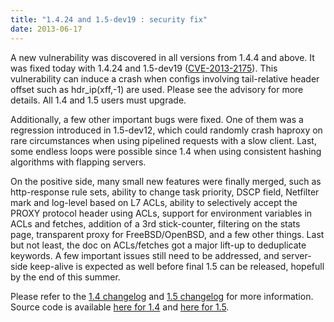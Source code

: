 ```yaml
---
title: "1.4.24 and 1.5-dev19 : security fix"
date: 2013-06-17
---
```


A new vulnerability was discovered in all versions from 1.4.4 and above. It was fixed today with 1.4.24 and 1.5-dev19 ([CVE-2013-2175](http://seclists.org/oss-sec/2013/q2/581)). This vulnerability can induce a crash when configs involving tail-relative header offset such as hdr\_ip(xff,-1) are used. Please see the advisory for more details. All 1.4 and 1.5 users must upgrade.

Additionally, a few other important bugs were fixed. One of them was a regression introduced in 1.5-dev12, which could randomly crash haproxy on rare circumstances when using pipelined requests with a slow client. Last, some endless loops were possible since 1.4 when using consistent hashing algorithms with flapping servers.

On the positive side, many small new features were finally merged, such as http-response rule sets, ability to change task priority, DSCP field, Netfilter mark and log-level based on L7 ACLs, ability to selectively accept the PROXY protocol header using ACLs, support for environment variables in ACLs and fetches, addition of a 3rd stick-counter, filtering on the stats page, transparent proxy for FreeBSD/OpenBSD, and a few other things. Last but not least, the doc on ACLs/fetches got a major lift-up to deduplicate keywords. A few important issues still need to be addressed, and server-side keep-alive is expected as well before final 1.5 can be released, hopefull by the end of this summer.

Please refer to the [1.4 changelog](/download/1.4/src/CHANGELOG) and [1.5 changelog](/download/1.5/src/CHANGELOG) for more information. Source code is available [here for 1.4](/download/1.4/src/) and [here for 1.5](/download/1.5/src/).

